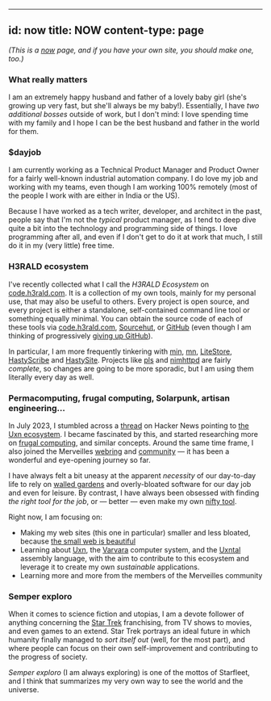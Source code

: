 -----
id: now 
title: NOW 
content-type: page
-----

_(This is a [now](https://nownownow.com/about) page, and if you have your own site, you should make one, too.)_

### What really matters 

I am an extremely happy husband and father of a lovely baby girl (she's growing up very fast, but she'll always be my baby!). Essentially, I have _two additional bosses_ outside of work, but I don't mind: I love spending time with my family and I hope I can be the best husband and father in the world for them. 

### $dayjob

I am currently working as a Technical Product Manager and Product Owner for a fairly well-known industrial automation company. I do love my job and working with my teams, even though I am working 100% remotely (most of the people I work with are either in India or the US). 

Because I have worked as a tech writer, developer, and architect in the past, people say that I'm not the _typical_ product manager, as I tend to deep dive quite a bit into the technology and programming side of things. I love programming after all, and even if I don't get to do it at work that much, I still do it in my (very little) free time.

### H3RALD ecosystem

I've recently collected what I call the _H3RALD Ecosystem_ on [code.h3rald.com](https://code.h3rald.com). It is a collection of my own tools, mainly for my personal use, that may also be useful to others. Every project is open source, and every project is either a standalone, self-contained command line tool or something equally minimal. You can obtain the source code of each of these tools via [code.h3rald.com](https://code.h3rald.com), [Sourcehut](https://sr.ht/~h3rald/ecosystem/sources), or [GitHub](https://github.com/h3rald) (even though I am thinking of progressively [giving up GitHub](https://sfconservancy.org/GiveUpGitHub/)).

In particular, I am more frequently tinkering with [min](/min), [mn](/mn), [LiteStore](/litestore), [HastyScribe](/hastyscribe) and [HastySite](/hastysite). Projects like [pls](/pls) and [nimhttpd](/nimhttpd) are fairly _complete_, so changes are going to be more sporadic, but I am using them literally every day as well.

### Permacomputing, frugal computing,  Solarpunk, artisan engineering...

In July 2023, I stumbled across a [thread](https://news.ycombinator.com/item?id=36734445) on Hacker News pointing to [the Uxn ecosystem](https://100r.co/site/uxn.html). I became fascinated by this, and started researching more on [frugal computing](https://wimvanderbauwhede.codeberg.page/articles/frugal-computing/), and similar concepts. Around the same time frame, I also joined the Merveilles [webring](https://webring.xxiivv.com/) and [community](https://merveilles.town) &mdash; it has been a wonderful and eye-opening journey so far.

I have always felt a bit uneasy at the apparent _necessity_ of our day-to-day life to rely on [walled gardens](https://en.wikipedia.org/wiki/Closed_platform) and overly-bloated software for our day job and even for leisure. By contrast, I have always been obsessed with finding _the right tool for the job_, or &mdash; better &mdash; even make my own [nifty tool](https://nifty.tools).

Right now, I am focusing on:

* Making my web sites (this one in particular) smaller and less bloated, because [the small web is beautiful](https://benhoyt.com/writings/the-small-web-is-beautiful/])
* Learning about [Uxn](https://wiki.xxiivv.com/site/uxn.html), the [Varvara](https://wiki.xxiivv.com/site/varvara.html) computer system, and the [Uxntal](https://wiki.xxiivv.com/site/uxntal.html) assembly language, with the aim to contribute to this ecosystem and leverage it to create my own _sustainable_ applications.
* Learning more and more from the members of the Merveilles community

### Semper exploro

When it comes to science fiction and utopias, I am a devote follower of anything concerning the [Star Trek](https://en.wikipedia.org/wiki/Star_Trek) franchising, from TV shows to movies, and even games to an extend. Star Trek portrays an ideal future in which humanity finally managed to _sort itself out_ (well, for the most part), and where people can focus on their own self-improvement and contributing to the progress of society.

_Semper exploro_ (I am always exploring) is one of the mottos of Starfleet, and I think that summarizes my very own way to see the world and the universe.

